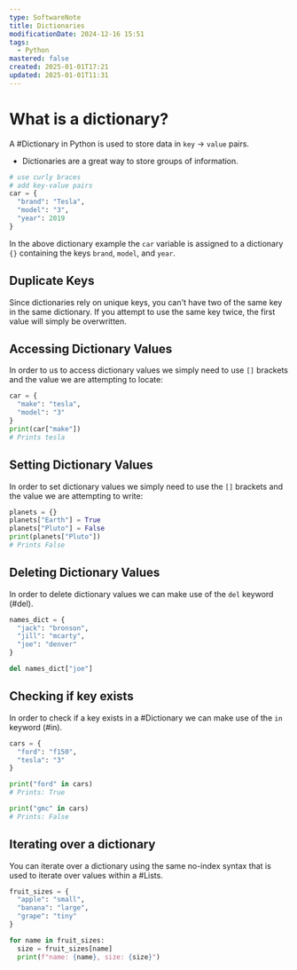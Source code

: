 ```yaml
---
type: SoftwareNote
title: Dictionaries
modificationDate: 2024-12-16 15:51
tags:
  - Python
mastered: false
created: 2025-01-01T17:21
updated: 2025-01-01T11:31
---
```


# What is a dictionary?

A #Dictionary in Python is used to store data in `key` -> `value` pairs.

- Dictionaries are a great way to store groups of information.

```python
# use curly braces
# add key-value pairs
car = {
  "brand": "Tesla",
  "model": "3",
  "year": 2019
}
```

In the above dictionary example the `car` variable is assigned to a dictionary `{}` containing the keys `brand`, `model`, and `year`.

## Duplicate Keys

Since dictionaries rely on unique keys, you can't have two of the same key in the same dictionary. If you attempt to use the same key twice, the first value will simply be overwritten.

## Accessing Dictionary Values

In order to us to access dictionary values we simply need to use `[]` brackets and the value we are attempting to locate:

```python
car = {
  "make": "tesla",
  "model": "3"
}
print(car["make"])
# Prints tesla
```

## Setting Dictionary Values

In order to set dictionary values we simply need to use the `[]` brackets and the value we are attempting to write:

```python
planets = {}
planets["Earth"] = True
planets["Pluto"] = False
print(planets["Pluto"])
# Prints False
```

## Deleting Dictionary Values

In order to delete dictionary values we can make use of the `del` keyword (#del).

```python
names_dict = {
  "jack": "bronson",
  "jill": "mcarty",
  "joe": "denver"
}

del names_dict["joe"]
```

## Checking if key exists

In order to check if a key exists in a #Dictionary we can make use of the `in` keyword (#in).

```python
cars = {
  "ford": "f150",
  "tesla": "3"
}

print("ford" in cars)
# Prints: True

print("gmc" in cars)
# Prints: False
```

## Iterating over a dictionary

You can iterate over a dictionary using the same no-index syntax that is used to iterate over values within a #Lists.

```python
fruit_sizes = {
  "apple": "small",
  "banana": "large",
  "grape": "tiny"
}

for name in fruit_sizes:
  size = fruit_sizes[name]
  print(f"name: {name}, size: {size}")
```


